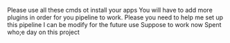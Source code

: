 Please use all these cmds ot install your apps
You will have to add more plugins in order for you pipeline to work.
Please you need to help me set up this pipeline
I can be modify for the future use
Suppose to work now
Spent who;e day on this project
